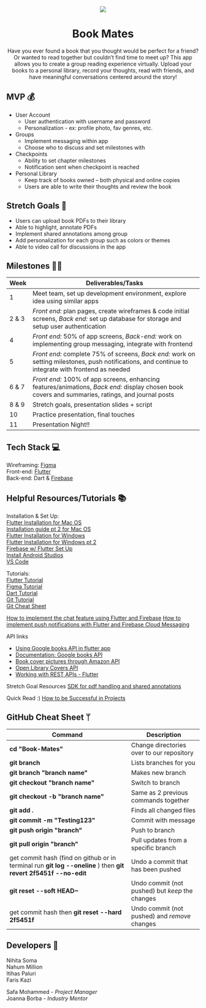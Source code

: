 
<p align="center"> <img src="https://media.giphy.com/media/PRkIHD1Kxxz2QELXFH/giphy.gif" /> </p>

<h1 align="center"> Book Mates </h1>

<div align="center"> Have you ever found a book that you thought would be perfect for a friend? Or wanted to read together but couldn’t find time to meet up? This app allows you to create a group reading experience virtually. Upload your books to a personal library, record your thoughts, read with friends, and have meaningful conversations centered around the story! </div>


## MVP 💰

 -  User Account
	 -   User authentication with username and password
	 -   Personalization - ex: profile photo, fav genres, etc.
 - Groups
	 -   Implement messaging within app
	 -   Choose who to discuss and set milestones with 
 -   Checkpoints
	 -   Ability to set chapter milestones
	 -   Notification sent when checkpoint is reached
 - Personal Library
	 -   Keep track of books owned – both physical and online copies
	 -   Users are able to write their thoughts and review the book

## Stretch Goals 🙆
-   Users can upload book PDFs to their library
-   Able to highlight, annotate PDFs   
-   Implement shared annotations among group 
-   Add personalization for each group such as colors or themes
-   Able to video call for discussions in the app


## Milestones 🏃‍♂️
|Week| Deliverables/Tasks |
|--|--|
| 1 | Meet team, set up development environment, explore idea using similar apps |
| 2 & 3 | *Front end:* plan pages, create wireframes & code initial screens, *Back end:* set up database for storage and setup user authentication
| 4 |*Front end:* 50% of app screens, *Back-end:* work on implementing group messaging, integrate with frontend|
| 5 | *Front end:* complete 75% of screens, *Back end:* work on setting milestones, push notifications, and continue to integrate with frontend as needed | 
| 6 & 7 | *Front end:* 100% of app screens, enhancing features/animations, *Back end:* display chosen book covers and summaries, ratings, and journal posts |
| 8 & 9 | Stretch goals, presentation slides + script|
| 10 | Practice presentation, final touches|
| 11 | Presentation Night!!|

## Tech Stack 💻
Wireframing: [Figma](https://www.figma.com/)  
Front-end: [Flutter](https://docs.flutter.dev/get-started/install)   
Back-end: Dart & [Firebase](https://firebase.google.com/)   
 
## Helpful Resources/Tutorials 📚
Installation & Set Up:  
[Flutter Installation for Mac OS](https://www.youtube.com/watch?v=fzAg7lOWqVE)    
[Installation guide pt 2 for Mac OS](https://www.youtube.com/playlist?list=PL82uaKJraAII8HJjA98l-M6qb_teI97kW)  
[Flutter Installation for Windows](https://www.youtube.com/watch?v=5JBlvjH8ChA)  
[Flutter Installation for Windows pt 2](https://www.youtube.com/watch?v=fDnqXmLSqtg)  
[Firebase w/ Flutter Set Up](https://www.youtube.com/watch?v=EXp0gq9kGxI&t=15s)  
[Install Android Studios](https://developer.android.com/studio/install?gclid=CjwKCAiAuOieBhAIEiwAgjCvcjwYSPTJuW9nn167xix8BzL8KzlDuCIwczz-JaqpBWLl1LyPWHwV1xoCWf0QAvD_BwE&gclsrc=aw.ds#mac)  
[VS Code](https://code.visualstudio.com/download)  

Tutorials:  
[Flutter Tutorial](https://www.youtube.com/playlist?list=PL4cUxeGkcC9jLYyp2Aoh6hcWuxFDX6PBJ)  
[Figma Tutorial](https://www.youtube.com/watch?v=FTFaQWZBqQ8)  
[Dart Tutorial](https://www.youtube.com/watch?v=veMhOYRib9o&t=812s)  
[Git Tutorial](https://www.youtube.com/watch?v=USjZcfj8yxE)  
[Git Cheat Sheet](https://education.github.com/git-cheat-sheet-education.pdf)  


[How to implement the chat feature using Flutter and Firebase](https://www.youtube.com/watch?v=Qwk5oIAkgnY)
[How to implement push notifications with Flutter and Firebase Cloud Messaging](https://www.youtube.com/watch?v=AUU6gbDni4Q)
    
API links  
-   [Using Google books API in flutter app](https://www.youtube.com/watch?v=RAOPZHaM1VA)
-   [Documentation: Google books API](https://developers.google.com/books/docs/v1/using)
-   [Book cover pictures through Amazon API](https://saturncloud.io/blog/how-to-get-book-cover-pictures-through-amazon-api/)
-   [Open Library Covers API](https://openlibrary.org/dev/docs/api/covers)
-   [Working with REST APIs - Flutter](https://blog.codemagic.io/rest-api-in-flutter/)

Stretch Goal Resources 
[SDK for pdf handling and shared annotations](https://pspdfkit.com/guides/flutter/)

Quick Read :)
[How to be Successful in Projects](https://docs.google.com/document/d/18Zi3DrKG5e6g5Bojr8iqxIu6VIGl86YBSFlsnJnlM88/edit)

## GitHub Cheat Sheet ᛘ


| Command | Description |
| ------ | ------ |
| **cd "Book-Mates"** | Change directories over to our repository |
| **git branch** | Lists branches for you |
| **git branch "branch name"** | Makes new branch |
| **git checkout "branch name"** | Switch to branch |
| **git checkout -b "branch name"** | Same as 2 previous commands together |
| **git add .**| Finds all changed files |
| **git commit -m "Testing123"** | Commit with message |
| **git push origin "branch"** | Push to branch |
| **git pull origin "branch"** | Pull updates from a specific branch |
| get commit hash (find on github or in terminal run **git log --oneline** ) then **git revert 2f5451f --no-edit**| Undo a commit that has been pushed |
| **git reset --soft HEAD~** | Undo commit (not pushed) but *keep* the changes |
| get commit hash then **git reset --hard 2f5451f** | Undo commit (not pushed) and *remove*  changes |

## Developers 👥
Nihita Soma    
Nahum Million    
Itihas Paluri    
Faris Kazi  

Safa Mohammed - *Project Manager*  
Joanna Borba - *Industry Mentor*
